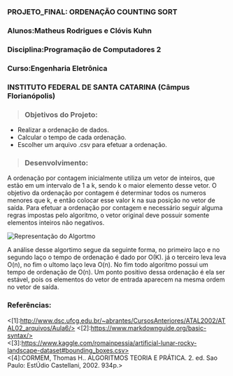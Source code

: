 ### PROJETO_FINAL: ORDENAÇÃO COUNTING SORT

### Alunos:Matheus Rodrigues e Clóvis Kuhn

### Disciplina:Programação de Computadores 2

### Curso:Engenharia Eletrônica

### INSTITUTO FEDERAL DE SANTA CATARINA (Câmpus Florianópolis)


>### Objetivos do Projeto:
* Realizar a ordenação de dados.
* Calcular o tempo de cada ordenação.
* Escolher um arquivo .csv para efetuar a ordenação.

>### Desenvolvimento:

<p>  A ordenação por contagem inicialmente utiliza um vetor de inteiros, que estão em um intervalo de 1 a k, sendo k o maior elemento desse vetor. O objetivo da ordenação por contagem é determinar todos os numeros menores que k, e então colocar esse valor k na sua posição no vetor de saída.
    Para efetuar a ordenação por contagem e necessário seguir alguma regras impostas pelo algoritmo, o vetor original deve possuir somente elementos inteiros não negativos.
</>

![Representação do Algortmo](http://www.dsc.ufcg.edu.br/~abrantes/CursosAnteriores/ATAL2002/ATAL02_arquivos/Aula6/img46.png)
<p> A análise desse algortimo segue da seguinte forma, no primeiro laço e no segundo laço o tempo de ordenação é dado por O(K). já o terceiro leva leva O(n), no fim o ultomo laço leva O(n). No fim todo algoritmo possui um tempo de ordenação de O(n).
    Um ponto positivo dessa ordenação é ela ser estável, pois os elementos do vetor de entrada aparecem na mesma ordem no vetor de saída.
</br>
    
### Referências:

<[1]:http://www.dsc.ufcg.edu.br/~abrantes/CursosAnteriores/ATAL2002/ATAL02_arquivos/Aula6/>
<[2]:https://www.markdownguide.org/basic-syntax/><br/>
<[3]:https://www.kaggle.com/romainpessia/artificial-lunar-rocky-landscape-dataset#bounding_boxes.csv><br/>
<[4]:CORMEM, Thomas H.. ALGORITMOS TEORIA E PRÁTICA. 2. ed. Sao Paulo: EstÚdio Castellani, 2002. 934p.>
